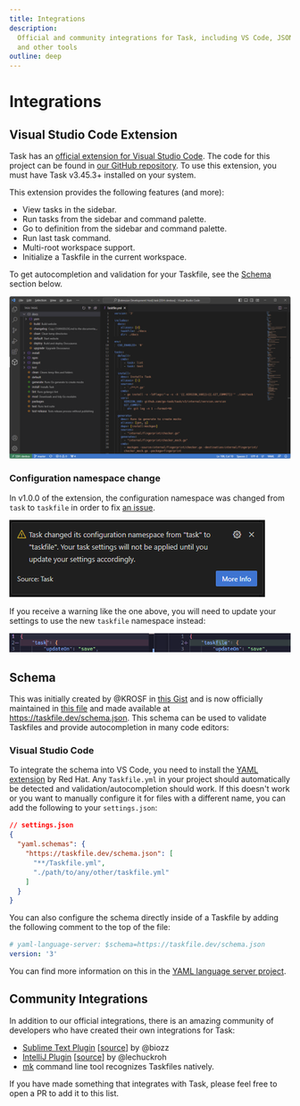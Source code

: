 ```yaml
---
title: Integrations
description:
  Official and community integrations for Task, including VS Code, JSON schemas,
  and other tools
outline: deep
---
```


# Integrations

## Visual Studio Code Extension

Task has an
[official extension for Visual Studio Code](https://marketplace.visualstudio.com/items?itemName=task.vscode-task).
The code for this project can be found in
[our GitHub repository](https://github.com/go-task/vscode-task). To use this
extension, you must have Task v3.45.3+ installed on your system.

This extension provides the following features (and more):

- View tasks in the sidebar.
- Run tasks from the sidebar and command palette.
- Go to definition from the sidebar and command palette.
- Run last task command.
- Multi-root workspace support.
- Initialize a Taskfile in the current workspace.

To get autocompletion and validation for your Taskfile, see the
[Schema](#schema) section below.

![Task for Visual Studio Code](https://github.com/go-task/vscode-task/blob/main/res/preview.png?raw=true)

### Configuration namespace change

In v1.0.0 of the extension, the configuration namespace was changed from `task`
to `taskfile` in order to fix
[an issue](https://github.com/go-task/vscode-task/issues/56).

![Configuration namespace change warning](../public/img/config-namespace-change.png)

If you receive a warning like the one above, you will need to update your
settings to use the new `taskfile` namespace instead:

![Configuration namespace diff](../public/img/config-namespace-diff.png)

## Schema

This was initially created by @KROSF in
[this Gist](https://gist.github.com/KROSF/c5435acf590acd632f71bb720f685895) and
is now officially maintained in
[this file](https://github.com/go-task/task/blob/main/website/src/public/schema.json)
and made available at https://taskfile.dev/schema.json. This schema can be used
to validate Taskfiles and provide autocompletion in many code editors:

### Visual Studio Code

To integrate the schema into VS Code, you need to install the
[YAML extension](https://marketplace.visualstudio.com/items?itemName=redhat.vscode-yaml)
by Red Hat. Any `Taskfile.yml` in your project should automatically be detected
and validation/autocompletion should work. If this doesn't work or you want to
manually configure it for files with a different name, you can add the following
to your `settings.json`:

```json
// settings.json
{
  "yaml.schemas": {
    "https://taskfile.dev/schema.json": [
      "**/Taskfile.yml",
      "./path/to/any/other/taskfile.yml"
    ]
  }
}
```

You can also configure the schema directly inside of a Taskfile by adding the
following comment to the top of the file:

```yaml
# yaml-language-server: $schema=https://taskfile.dev/schema.json
version: '3'
```

You can find more information on this in the
[YAML language server project](https://github.com/redhat-developer/yaml-language-server).

## Community Integrations

In addition to our official integrations, there is an amazing community of
developers who have created their own integrations for Task:

- [Sublime Text Plugin](https://packagecontrol.io/packages/Taskfile)
  [[source](https://github.com/biozz/sublime-taskfile)] by @biozz
- [IntelliJ Plugin](https://plugins.jetbrains.com/plugin/17058-taskfile)
  [[source](https://github.com/lechuckroh/task-intellij-plugin)] by @lechuckroh
- [mk](https://github.com/pycontribs/mk) command line tool recognizes Taskfiles
  natively.

If you have made something that integrates with Task, please feel free to open a
PR to add it to this list.
